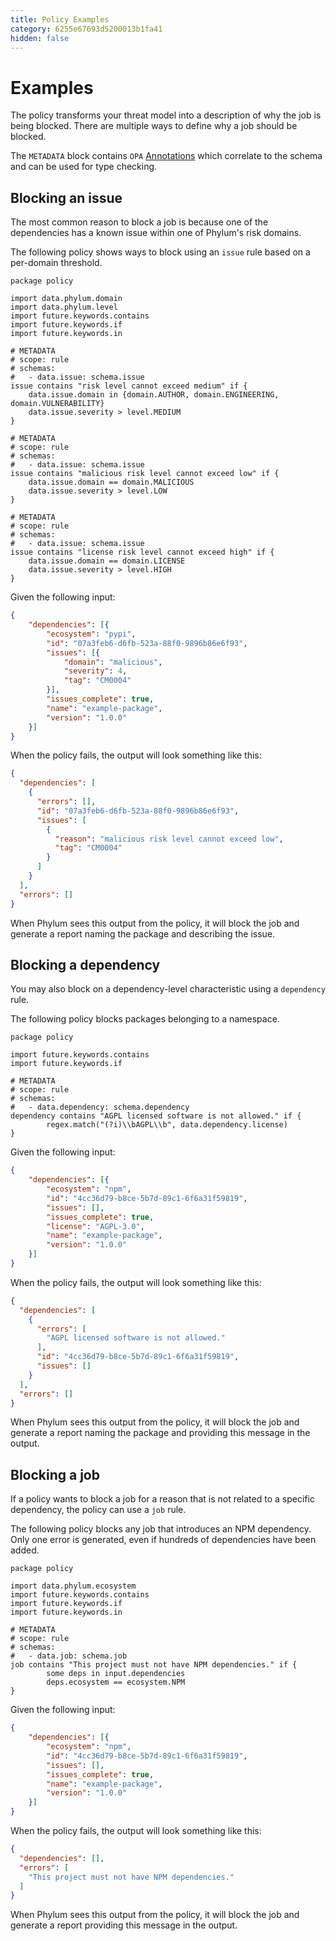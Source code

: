 ```yaml
---
title: Policy Examples
category: 6255e67693d5200013b1fa41
hidden: false
---
```


# Examples

The policy transforms your threat model into a description of why the job is being blocked. There are multiple ways to define why a job should be blocked.

The `METADATA` block contains `OPA` [Annotations](https://www.openpolicyagent.org/docs/latest/annotations/) which correlate to the schema and can be used for type checking.

## Blocking an issue

The most common reason to block a job is because one of the dependencies has a known issue within one of Phylum's risk domains.

The following policy shows ways to block using an `issue` rule based on a per-domain threshold.

```rego
package policy

import data.phylum.domain
import data.phylum.level
import future.keywords.contains
import future.keywords.if
import future.keywords.in

# METADATA
# scope: rule
# schemas:
#   - data.issue: schema.issue
issue contains "risk level cannot exceed medium" if {
	data.issue.domain in {domain.AUTHOR, domain.ENGINEERING, domain.VULNERABILITY}
	data.issue.severity > level.MEDIUM
}

# METADATA
# scope: rule
# schemas:
#   - data.issue: schema.issue
issue contains "malicious risk level cannot exceed low" if {
	data.issue.domain == domain.MALICIOUS
	data.issue.severity > level.LOW
}

# METADATA
# scope: rule
# schemas:
#   - data.issue: schema.issue
issue contains "license risk level cannot exceed high" if {
	data.issue.domain == domain.LICENSE
	data.issue.severity > level.HIGH
}
```

Given the following input:

```json
{
    "dependencies": [{
        "ecosystem": "pypi",
        "id": "07a3feb6-d6fb-523a-88f0-9896b86e6f93",
        "issues": [{
            "domain": "malicious",
            "severity": 4,
            "tag": "CM0004"
        }],
        "issues_complete": true,
        "name": "example-package",
        "version": "1.0.0"
    }]
}
```

When the policy fails, the output will look something like this:

```json
{
  "dependencies": [
    {
      "errors": [],
      "id": "07a3feb6-d6fb-523a-88f0-9896b86e6f93",
      "issues": [
        {
          "reason": "malicious risk level cannot exceed low",
          "tag": "CM0004"
        }
      ]
    }
  ],
  "errors": []
}
```

When Phylum sees this output from the policy, it will block the job and generate a report naming the package and describing the issue.

## Blocking a dependency

You may also block on a dependency-level characteristic using a `dependency` rule.

The following policy blocks packages belonging to a namespace.

```rego
package policy

import future.keywords.contains
import future.keywords.if

# METADATA
# scope: rule
# schemas:
#   - data.dependency: schema.dependency
dependency contains "AGPL licensed software is not allowed." if {
        regex.match("(?i)\\bAGPL\\b", data.dependency.license)
}
```

Given the following input:

```json
{
    "dependencies": [{
        "ecosystem": "npm",
        "id": "4cc36d79-b8ce-5b7d-89c1-6f6a31f59819",
        "issues": [],
        "issues_complete": true,
        "license": "AGPL-3.0",
        "name": "example-package",
        "version": "1.0.0"
    }]
}
```

When the policy fails, the output will look something like this:

```json
{
  "dependencies": [
    {
      "errors": [
        "AGPL licensed software is not allowed."
      ],
      "id": "4cc36d79-b8ce-5b7d-89c1-6f6a31f59819",
      "issues": []
    }
  ],
  "errors": []
}
```

When Phylum sees this output from the policy, it will block the job and generate a report naming the package and providing this message in the output.

## Blocking a job

If a policy wants to block a job for a reason that is not related to a specific dependency, the policy can use a `job` rule.

The following policy blocks any job that introduces an NPM dependency. Only one error is generated, even if hundreds of dependencies have been added.

```rego
package policy

import data.phylum.ecosystem
import future.keywords.contains
import future.keywords.if
import future.keywords.in

# METADATA
# scope: rule
# schemas:
#   - data.job: schema.job
job contains "This project must not have NPM dependencies." if {
        some deps in input.dependencies
        deps.ecosystem == ecosystem.NPM
}
```

Given the following input:

```json
{
    "dependencies": [{
        "ecosystem": "npm",
        "id": "4cc36d79-b8ce-5b7d-89c1-6f6a31f59819",
        "issues": [],
        "issues_complete": true,
        "name": "example-package",
        "version": "1.0.0"
    }]
}
```

When the policy fails, the output will look something like this:

```json
{
  "dependencies": [],
  "errors": [
    "This project must not have NPM dependencies."
  ]
}
```

When Phylum sees this output from the policy, it will block the job and generate a report providing this message in the output.
